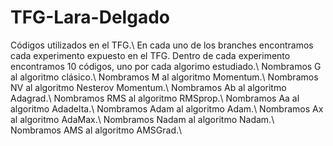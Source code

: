 # TFG-Lara-Delgado
Códigos utilizados en el TFG.\\
En cada uno de los branches encontramos cada experimento expuesto en el TFG. Dentro de cada experimento encontramos 10 códigos, uno por cada algorimo estudiado.\\
Nombramos G al algoritmo clásico.\\
Nombramos M al algoritmo Momentum.\\
Nombramos NV al algoritmo Nesterov Momentum.\\
Nombramos Ab al algoritmo Adagrad.\\
Nombramos RMS al algoritmo RMSprop.\\
Nombramos Aa al algoritmo Adadelta.\\
Nombramos Adam al algoritmo Adam.\\
Nombramos Ax al algoritmo AdaMax.\\
Nombramos Nadam al algoritmo Nadam.\\
Nombramos AMS al algoritmo AMSGrad.\\
